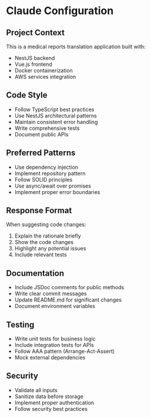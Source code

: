 # Claude Configuration

## Project Context
This is a medical reports translation application built with:
- NestJS backend
- Vue.js frontend
- Docker containerization
- AWS services integration

## Code Style
- Follow TypeScript best practices
- Use NestJS architectural patterns
- Maintain consistent error handling
- Write comprehensive tests
- Document public APIs

## Preferred Patterns
- Use dependency injection
- Implement repository pattern
- Follow SOLID principles
- Use async/await over promises
- Implement proper error boundaries

## Response Format
When suggesting code changes:
1. Explain the rationale briefly
2. Show the code changes
3. Highlight any potential issues
4. Include relevant tests

## Documentation
- Include JSDoc comments for public methods
- Write clear commit messages
- Update README.md for significant changes
- Document environment variables

## Testing
- Write unit tests for business logic
- Include integration tests for APIs
- Follow AAA pattern (Arrange-Act-Assert)
- Mock external dependencies

## Security
- Validate all inputs
- Sanitize data before storage
- Implement proper authentication
- Follow security best practices
